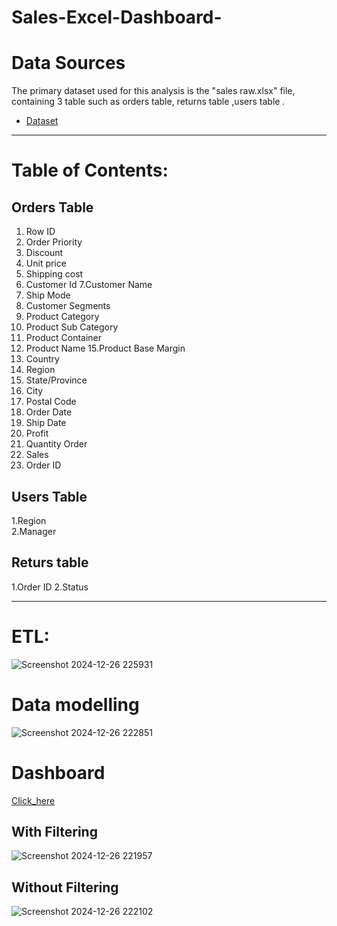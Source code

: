 # Sales-Excel-Dashboard-

# Data Sources
 The primary dataset used for this analysis is the "sales raw.xlsx" file, containing 3 table such as orders table, returns table ,users table .
- <a href="https://github.com/gkarthik333/Sales-Excel-Dashboard-/blob/main/Sales%20Raw%20data.xlsx">Dataset</a>

------------------------------------------

# Table of Contents:
## Orders Table                      
 1. Row ID                            
 2. Order Priority                     
 3. Discount
4. Unit price
5. Shipping cost
6. Customer Id
7.Customer Name
8. Ship Mode
10. Customer Segments 
11. Product Category 
12. Product Sub Category
13. Product Container
14. Product Name
15.Product Base Margin
16. Country 
17. Region
18. State/Province
19. City
20. Postal Code
21. Order Date
22. Ship Date
23. Profit
24. Quantity Order
25. Sales
26. Order ID

## Users Table 
1.Region   
2.Manager

## Returs table
1.Order ID
2.Status

--------------------------------------

# ETL:
![Screenshot 2024-12-26 225931](https://github.com/user-attachments/assets/188981c7-b377-440f-8198-ba4f2fa3d0db)
# Data modelling
![Screenshot 2024-12-26 222851](https://github.com/user-attachments/assets/abfc5c85-dec5-4d45-b9e9-93dae60afecb)

# Dashboard  
<a href="https://github.com/gkarthik333/Sales-Excel-Dashboard-/blob/main/Sales%20Dashboard.xlsx">Click_here</a>


## With Filtering 
![Screenshot 2024-12-26 221957](https://github.com/user-attachments/assets/4e7575b3-7b56-43df-8ad9-c64471ed9363)

## Without Filtering 
![Screenshot 2024-12-26 222102](https://github.com/user-attachments/assets/f4cb10f7-92f5-4870-a57b-33571411dd0b)




